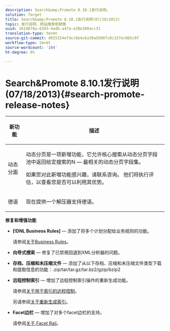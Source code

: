 ```yaml
---
description: Search&amp;Promote 8.10.1发行说明。
solution: Target
title: Search&amp;Promote 8.10.1发行说明(07/18/2013)
topic: 发行说明、网站搜索和销售
uuid: 161d678a-6393-4adb-a47a-e28e108acc31
translation-type: tm+mt
source-git-commit: d015154efdccbb4c6a39a56907c0c337ec065c9f
workflow-type: tm+mt
source-wordcount: '184'
ht-degree: 6%

---
```



# Search&amp;Promote 8.10.1发行说明(07/18/2013){#search-promote-release-notes}

<table> 
 <thead> 
  <tr> 
   <th colname="col1" class="entry"> <p>新功能 </p> </th> 
   <th colname="col2" class="entry"> <p>描述 </p> </th> 
  </tr> 
 </thead>
 <tbody> 
  <tr> 
   <td colname="col1"> <p>动态分面 </p> </td> 
   <td colname="col2"> <p> 动态分页是一项新增功能，它允许核心搜索从动态分页字段池中返回给定搜索的N — 最相关的动态分页字段集。 </p> <p> 如果您对此新增功能感兴趣，请联系咨询。 他们将执行评估，以查看您是否可以利用其优势。 </p> </td> 
  </tr> 
  <tr> 
   <td colname="col1"> <p>德语 </p> </td> 
   <td colname="col2"> <p> 现在提供一个解压器支持德语。 </p> </td> 
  </tr> 
 </tbody> 
</table>

**修复和增强功能**

* **[!DNL Business Rules]**  — 添加了将多个计划分配给业务规则的功能。

   请参阅[关于Business Rules](../c-about-rules-menu/c-about-business-rules.md#concept_2A93D76216754D3D8412CDEA00BD26BD)。

* **向导式搜索**  — 修复了已禁用回退到XML分析器的问题。
* **存档、压缩和未压缩文件**  — 添加了从以下存档、压缩和未压缩文件类型下载和提取信息的功能：.zip/tar/tar.gz/tar.bz2/gzip/bzip2
* **远程控制索引**  — 增加了远程控制索引操作的重新生成功能。

   请参阅[关于用于索引的远程控制](../c-about-index-menu/c-about-remote-control-for-indexing.md#concept_C79B322190E84106A434E5C6D4A4118F)。

   另请参阅[关于重新生成索引](../c-about-index-menu/c-about-regenerate-index.md#concept_6CBE6B8D18EF47D293091CBA542245FA)。

* **Facet边栏**  — 增加了对多个facet边栏的支持。

   请参阅[关于 Facet Rail](../c-about-design-menu/c-about-facet-rails.md#concept_1FDC8BCDFFC84A0889DA670F63D5F6DB)。

